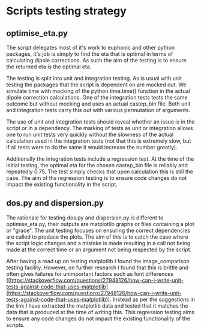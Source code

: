 # Scripts testing strategy

## optimise_eta.py

The script delegates most of it's work to euphonic and other python packages, it's job is simply to find the eta that is optimal in terms of calculating dipole corrections. As such the aim of the testing is to ensure the returned eta is the optimal eta.

The testing is split into unit and integration testing. As is usual with unit testing the packages that the script is dependent on are mocked out. We simulate time with mocking of the python time.time() function in the actual dipole correction calculations. One of the integration tests tests the same outcome but without mocking and uses an actual castep_bin file. Both unit and integration tests carry this out with various permutation of arguments.

The use of unit and integration tests should reveal whether an issue is in the script or in a dependency. The marking of tests as unit or integration allows one to run unit tests very quickly without the slowness of the actual calculation used in the integration tests (not that this is extremely slow, but if all tests were to do the same it would increase the number greatly).

Additionally the integration tests include a regression test. At the time of the initial testing, the optimal eta for the chosen castep_bin file is reliably and repeatedly 0.75. The test simply checks that upon calculation this is still the case. The aim of ths regression testing is to ensure code changes do not impact the existing functionality in the script.

## dos.py and dispersion.py

The rationale for testing dos.py and dispersion.py is different to optimise_eta.py, their outputs are matplotlib graphs or files containing a plot or "grace". The unit testing focuses on ensuring the correct dependencies are called to produce the plots. The aim of this is to catch the case where the script logic changes and a mistake is made resulting in a call not being made at the correct time or an argument not being respected by the script.

After having a read up on testing matplotlib I found the image_comparison testing facility. However, on further research I found that this is brittle and often gives failures for unimportant factors such as font differences ([https://stackoverflow.com/questions/27948126/how-can-i-write-unit-tests-against-code-that-uses-matplotlib](https://stackoverflow.com/questions/27948126/how-can-i-write-unit-tests-against-code-that-uses-matplotlib)). Instead as per the suggestions in the link I have extracted the matplotlib data and tested that it matches the data that is produced at the time of writing this. This regression testing aims to ensure any code changes do not impact the existing functionality of the scripts.
